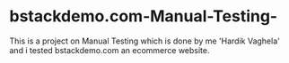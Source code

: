 # bstackdemo.com-Manual-Testing-
This is a project on Manual Testing which is done by me 'Hardik Vaghela' and i tested bstackdemo.com an ecommerce website.
